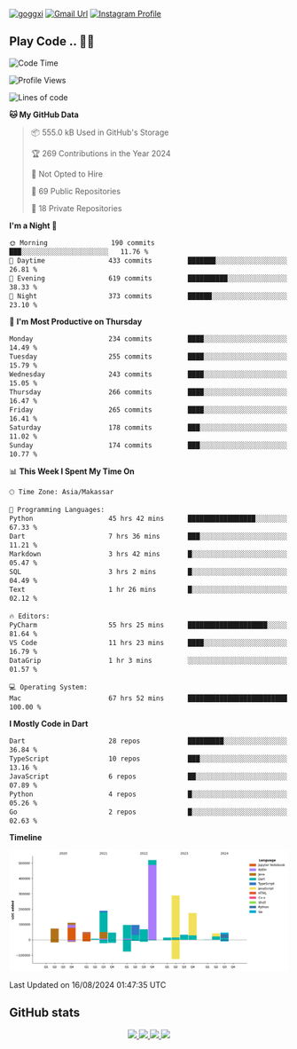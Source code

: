 [![goggxi](https://img.shields.io/badge/Portofolio-Goggxi-orange)](https://goggxi.github.io)
[![Gmail Url](https://img.shields.io/twitter/url?label=Goggxi@gmail.com&logo=gmail&style=social&url=http%3A%2F%2Fmailto%3Acontact.Goggxi@gmail.com)](mailto:Goggxi@gmail.com) [![Instagram Profile](https://img.shields.io/twitter/url?label=moh_rifkan&logo=instagram&style=social&url=https://www.instagram.com/moh_rifkan/)](https://www.instagram.com/moh_rifkan/)

## Play Code .. 💬🚀

<!-- [![Moh Rifkan GitHub stats](https://github-readme-stats.vercel.app/api?username=goggxi&count_private=true&show_icons=true&theme=dracula&custom_title=Goggxi%20Statistic%20🚀)](https://github.com/goggxi/goggxi)

[![Top Langs](https://github-readme-stats.vercel.app/api/top-langs/?username=goggxi&langs_count=8&layout=compact&show_icons=true&theme=dracula)](https://github.com/goggxi/goggxi) -->

<!--START_SECTION:waka-->
![Code Time](http://img.shields.io/badge/Code%20Time-3%2C171%20hrs%2054%20mins-blue)

![Profile Views](http://img.shields.io/badge/Profile%20Views-7-blue)

![Lines of code](https://img.shields.io/badge/From%20Hello%20World%20I%27ve%20Written-1.8%20million%20lines%20of%20code-blue)

**🐱 My GitHub Data** 

> 📦 555.0 kB Used in GitHub's Storage 
 > 
> 🏆 269 Contributions in the Year 2024
 > 
> 🚫 Not Opted to Hire
 > 
> 📜 69 Public Repositories 
 > 
> 🔑 18 Private Repositories 
 > 
**I'm a Night 🦉** 

```text
🌞 Morning                190 commits         ███░░░░░░░░░░░░░░░░░░░░░░   11.76 % 
🌆 Daytime                433 commits         ███████░░░░░░░░░░░░░░░░░░   26.81 % 
🌃 Evening                619 commits         ██████████░░░░░░░░░░░░░░░   38.33 % 
🌙 Night                  373 commits         ██████░░░░░░░░░░░░░░░░░░░   23.10 % 
```
📅 **I'm Most Productive on Thursday** 

```text
Monday                   234 commits         ████░░░░░░░░░░░░░░░░░░░░░   14.49 % 
Tuesday                  255 commits         ████░░░░░░░░░░░░░░░░░░░░░   15.79 % 
Wednesday                243 commits         ████░░░░░░░░░░░░░░░░░░░░░   15.05 % 
Thursday                 266 commits         ████░░░░░░░░░░░░░░░░░░░░░   16.47 % 
Friday                   265 commits         ████░░░░░░░░░░░░░░░░░░░░░   16.41 % 
Saturday                 178 commits         ███░░░░░░░░░░░░░░░░░░░░░░   11.02 % 
Sunday                   174 commits         ███░░░░░░░░░░░░░░░░░░░░░░   10.77 % 
```


📊 **This Week I Spent My Time On** 

```text
🕑︎ Time Zone: Asia/Makassar

💬 Programming Languages: 
Python                   45 hrs 42 mins      █████████████████░░░░░░░░   67.33 % 
Dart                     7 hrs 36 mins       ███░░░░░░░░░░░░░░░░░░░░░░   11.21 % 
Markdown                 3 hrs 42 mins       █░░░░░░░░░░░░░░░░░░░░░░░░   05.47 % 
SQL                      3 hrs 2 mins        █░░░░░░░░░░░░░░░░░░░░░░░░   04.49 % 
Text                     1 hr 26 mins        █░░░░░░░░░░░░░░░░░░░░░░░░   02.12 % 

🔥 Editors: 
PyCharm                  55 hrs 25 mins      ████████████████████░░░░░   81.64 % 
VS Code                  11 hrs 23 mins      ████░░░░░░░░░░░░░░░░░░░░░   16.79 % 
DataGrip                 1 hr 3 mins         ░░░░░░░░░░░░░░░░░░░░░░░░░   01.57 % 

💻 Operating System: 
Mac                      67 hrs 52 mins      █████████████████████████   100.00 % 
```

**I Mostly Code in Dart** 

```text
Dart                     28 repos            █████████░░░░░░░░░░░░░░░░   36.84 % 
TypeScript               10 repos            ███░░░░░░░░░░░░░░░░░░░░░░   13.16 % 
JavaScript               6 repos             ██░░░░░░░░░░░░░░░░░░░░░░░   07.89 % 
Python                   4 repos             █░░░░░░░░░░░░░░░░░░░░░░░░   05.26 % 
Go                       2 repos             █░░░░░░░░░░░░░░░░░░░░░░░░   02.63 % 
```



**Timeline**

![Lines of Code chart](https://raw.githubusercontent.com/Goggxi/Goggxi/main/assets/bar_graph.png)


 Last Updated on 16/08/2024 01:47:35 UTC
<!--END_SECTION:waka-->

## GitHub stats

<p align="center">
  <a href="https://github.com/goggxi">
    <img src="http://github-profile-summary-cards.vercel.app/api/cards/profile-details?username=goggxi&theme=transparent" />
  </a>
  <a href="https://github.com/goggxi">
    <img src="https://github-readme-streak-stats.herokuapp.com/?user=goggxi&hide_border=true&card_width=338&theme=transparent" />
  </a>
  <a href="https://github.com/goggxi">
    <img src="http://github-profile-summary-cards.vercel.app/api/cards/stats?username=goggxi&theme=transparent" />
  </a>
  <a href="https://github.com/goggxi">
    <img src="https://github-readme-stats.vercel.app/api/top-langs/?username=goggxi&langs_count=10&exclude_repo=&hide=c,makefile,html,css,sass,nix,nunjucks,tsql,dockerfile,shell&card_width=699&hide_border=true&theme=transparent" />
  </a>
  <!-- <br/>
  <a href="https://github.com/goggxi">
    <img src="https://komarev.com/ghpvc/?username=goggxi&color=blue&style=flat" />
  </a> -->
</p>
